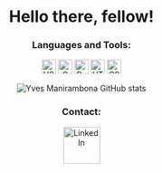 <div align="center">

# Hello there, fellow!

### Languages and Tools:

<img alt="VS Code" width="25px" src="https://cdn.jsdelivr.net/gh/devicons/devicon@latest/icons/vscode/vscode-original.svg" />
<img alt="C Programming" width="25px" src="https://cdn.jsdelivr.net/gh/devicons/devicon@latest/icons/c/c-original.svg" />
<img alt="Python" width="25px" src="https://cdn.jsdelivr.net/gh/devicons/devicon@latest/icons/python/python-original.svg" />
<img alt="HTML5" width="25px" src="https://cdn.jsdelivr.net/gh/devicons/devicon@latest/icons/html5/html5-original.svg" />
<img alt="CSS3" width="25px" src="https://cdn.jsdelivr.net/gh/devicons/devicon@latest/icons/css3/css3-original.svg" />

![Yves Manirambona GitHub stats](https://github-readme-stats.vercel.app/api?username=ZelGel&show_icons=true&theme=radical)

### Contact:
<a href="https://www.linkedin.com/in/yves-manirambona-5965282b3/">
    <img alt="LinkedIn" width="65px" src="https://cdn.jsdelivr.net/gh/devicons/devicon@latest/icons/linkedin/linkedin-original-wordmark.svg" />
</a>
</div>
